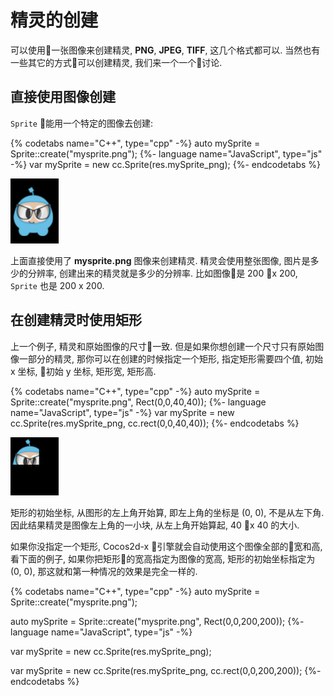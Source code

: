 # 精灵的创建

可以使用一张图像来创建精灵, __PNG__, __JPEG__, __TIFF__, 这几个格式都可以. 当然也有一些其它的方式可以创建精灵, 我们来一个一个讨论.

## 直接使用图像创建

`Sprite` 能用一个特定的图像去创建:

{% codetabs name="C++", type="cpp" -%}
auto mySprite = Sprite::create("mysprite.png");
{%- language name="JavaScript", type="js" -%}
var mySprite = new cc.Sprite(res.mySprite_png);
{%- endcodetabs %}

![](../../en/sprites/sprites-img/i1.png "")

上面直接使用了 __mysprite.png__ 图像来创建精灵. 精灵会使用整张图像, 图片是多少的分辨率, 创建出来的精灵就是多少的分辨率. 比如图像是 200 x 200, `Sprite` 也是 200 x 200.

## 在创建精灵时使用矩形

上一个例子, 精灵和原始图像的尺寸一致. 但是如果你想创建一个尺寸只有原始图像一部分的精灵, 那你可以在创建的时候指定一个矩形, 指定矩形需要四个值, 初始 x 坐标, 初始 y 坐标, 矩形宽, 矩形高.

{% codetabs name="C++", type="cpp" -%}
auto mySprite = Sprite::create("mysprite.png", Rect(0,0,40,40));
{%- language name="JavaScript", type="js" -%}
var mySprite = new cc.Sprite(res.mySprite_png, cc.rect(0,0,40,40));
{%- endcodetabs %}

![](../../en/sprites/sprites-img/i4.png "")

矩形的初始坐标, 从图形的左上角开始算, 即左上角的坐标是 (0, 0), 不是从左下角. 因此结果精灵是图像左上角的一小块, 从左上角开始算起, 40 x 40 的大小.

如果你没指定一个矩形, Cocos2d-x 引擎就会自动使用这个图像全部的宽和高, 看下面的例子, 如果你把矩形的宽高指定为图像的宽高, 矩形的初始坐标指定为 (0, 0), 那这就和第一种情况的效果是完全一样的.

{% codetabs name="C++", type="cpp" -%}
auto mySprite = Sprite::create("mysprite.png");

auto mySprite = Sprite::create("mysprite.png", Rect(0,0,200,200));
{%- language name="JavaScript", type="js" -%}

var mySprite = new cc.Sprite(res.mySprite_png);

var mySprite = new cc.Sprite(res.mySprite_png, cc.rect(0,0,200,200));
{%- endcodetabs %}
